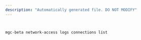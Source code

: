 ```yaml
---
description: "Automatically generated file. DO NOT MODIFY"
---
```


```bash


mgc-beta network-access logs connections list

```